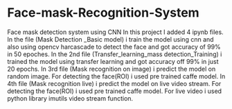 # Face-mask-Recognition-System
Face mask detection system using CNN
In this project I added 4 ipynb files. In the file (Mask Detection _Basic model) i train the model using cnn and also using opencv harcascade to detect the face and got accuracy of 99% in 50 epoches. In the 2nd file (Transfer_learning_mass detection_Training) i trained the model using transfer learning and got accuracy off 99% in just 20 epochs.
In 3rd file (Mask recognition on image) i predict the model on random image. For detecting the face(ROI) i used pre trained caffe model.
In 4th file (Mask recognition live) i predict the model on live video stream. For detecting the face(ROI) i used pre trained caffe model. For live video i used python library imutils video stream function.
